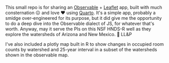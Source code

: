 
This small repo is for sharing an [Observable](https://observablehq.com/) + [Leaflet](https://leafletjs.com/) app, built with much consternation 😖 and love ❤️ using [Quarto](https://quarto.org/). It's a simple app, probably a smidge over-engineered for its purpose, but it did give me the opportunity to do a deep dive into the Observable dialect of JS, for whatever that's worth. Anyway, may it serve the PIs on this NSF HNDS-R well as they explore the watersheds of Arizona and New Mexico. 🖖 LL&P

I've also included a plotly map built in R to show changes in occupied room counts by watershed and 25-year interval in a subset of the watersheds shown in the observable map. 

